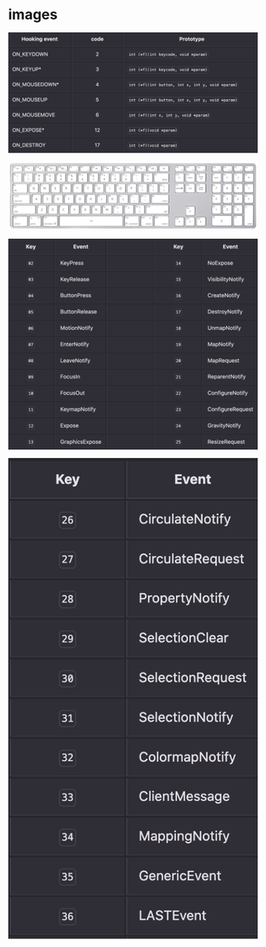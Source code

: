 # images

![event_function.png](images%20f19754ce5e0142a1a7a9af77295f8234/event_function.png)

![keycode.png](images%20f19754ce5e0142a1a7a9af77295f8234/keycode.png)

![x11_event1.png](images%20f19754ce5e0142a1a7a9af77295f8234/x11_event1.png)

![x11_event2.png](images%20f19754ce5e0142a1a7a9af77295f8234/x11_event2.png)